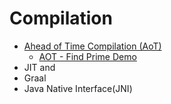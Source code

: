 # Compilation
+ [Ahead of Time Compilation (AoT)](https://www.baeldung.com/ahead-of-time-compilation)
    - [AOT - Find Prime Demo](https://www.youtube.com/watch?v=RahWn-EDM1Y)
+ JIT and 
+ Graal
+ Java Native Interface(JNI)